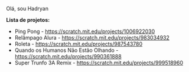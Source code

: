 Olá, sou Hadryan

**Lista de projetos:**

- Ping Pong - https://scratch.mit.edu/projects/1006922030
- Relâmpago Alura - https://scratch.mit.edu/projects/983034932
- Roleta - https://scratch.mit.edu/projects/987543780
- Quando os Humanos Não Estão Olhando - https://scratch.mit.edu/projects/990361888
- Super Trunfo 3A Remix - https://scratch.mit.edu/projects/999518960
